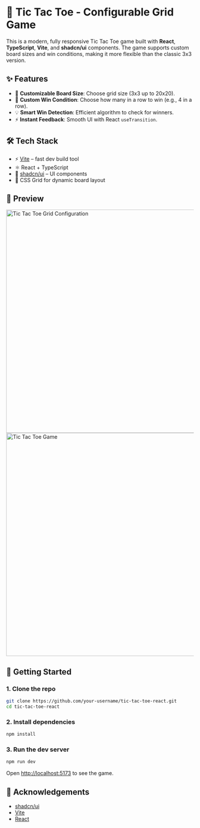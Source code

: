# 🧠 Tic Tac Toe - Configurable Grid Game

This is a modern, fully responsive Tic Tac Toe game built with **React**, **TypeScript**, **Vite**, and **shadcn/ui** components. The game supports custom board sizes and win conditions, making it more flexible than the classic 3x3 version.

## ✨ Features

- 🔢 **Customizable Board Size**: Choose grid size (3x3 up to 20x20).
- 🎯 **Custom Win Condition**: Choose how many in a row to win (e.g., 4 in a row).
- 💡 **Smart Win Detection**: Efficient algorithm to check for winners.
- ⚡ **Instant Feedback**: Smooth UI with React `useTransition`.

## 🛠️ Tech Stack

- ⚡ [Vite](https://vitejs.dev/) – fast dev build tool
- ⚛️ React + TypeScript
- 🎨 [shadcn/ui](https://ui.shadcn.com/) – UI components
- 🧩 CSS Grid for dynamic board layout

## 📸 Preview

<img src="ttt_configuration.png" alt="Tic Tac Toe Grid Configuration" width="600"/>
<img src="ttt_game.png" alt="Tic Tac Toe Game" width="600"/>

## 🚀 Getting Started

### 1. Clone the repo

```bash
git clone https://github.com/your-username/tic-tac-toe-react.git
cd tic-tac-toe-react
````

### 2. Install dependencies

```bash
npm install
```

### 3. Run the dev server

```bash
npm run dev
```

Open [http://localhost:5173](http://localhost:5173) to see the game.

## 🙏 Acknowledgements

* [shadcn/ui](https://ui.shadcn.com/)
* [Vite](https://vitejs.dev/)
* [React](https://reactjs.org/)

